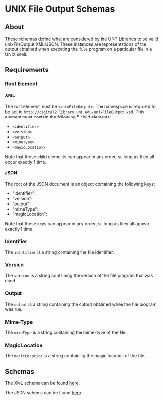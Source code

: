 UNIX File Output Schemas
========================

About
-----

These schemas define what are considered by the UNT Libraries to be valid
unixFileOutput XML/JSON. These instances are representations of the output
obtained when executing the `file` program on a particular file in a UNIX
shell.

Requirements
------------

### Root Element ###

#### XML ####
The root element must be `<unixFileOutput>`. The namespace is required to be
set to `http://digital2.library.unt.edu/unixFileOutput.xsd`. This element must
contain the following 5 child elements:

* `<identifier>`
* `<version>`
* `<output>`
* `<mimeType>`
* `<magicLocation>`

Note that these child elements can appear in any order, so long as they all
occur exactly 1 time.

#### JSON ####
The root of the JSON document is an object containing the following keys:

* "identifier":
* "version":
* "output":
* "mimeType":
* "magicLocation":

Note that these keys can appear in any order, so long as they all appear
exactly 1 time.

### Identifier ###
The `identifier` is a string containing the file identifier.

### Version ###
The `version` is a string containing the version of the file program that was
used.

### Output ###
The `output` is a string containing the output obtained when the file program
was run.

### Mime-Type ###
The `mimeType` is a string containing the mime-type of the file.

### Magic Location ###
The `magicLocation` is a string containing the magic location of the file.

Schemas
------

The XML schema can be found
[here](https://github.com/unt-libraries/xml-schemas/blob/master/unixFileOutput/unixFileOutput.xsd).

The JSON schema can be found
[here](https://github.com/unt-libraries/xml-schemas/blob/master/unixFileOutput/unixFileOutput.json).
